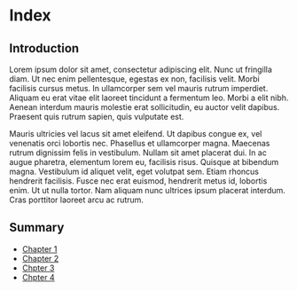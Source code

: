 # Index

## Introduction

Lorem ipsum dolor sit amet, consectetur adipiscing elit. Nunc ut fringilla diam. Ut nec enim pellentesque, egestas ex non, facilisis velit. Morbi facilisis cursus metus. In ullamcorper sem vel mauris rutrum imperdiet. Aliquam eu erat vitae elit laoreet tincidunt a fermentum leo. Morbi a elit nibh. Aenean interdum mauris molestie erat sollicitudin, eu auctor velit dapibus. Praesent quis rutrum sapien, quis vulputate est.

Mauris ultricies vel lacus sit amet eleifend. Ut dapibus congue ex, vel venenatis orci lobortis nec. Phasellus et ullamcorper magna. Maecenas rutrum dignissim felis in vestibulum. Nullam sit amet placerat dui. In ac augue pharetra, elementum lorem eu, facilisis risus. Quisque at bibendum magna. Vestibulum id aliquet velit, eget volutpat sem. Etiam rhoncus hendrerit facilisis. Fusce nec erat euismod, hendrerit metus id, lobortis enim. Ut ut nulla tortor. Nam aliquam nunc ultrices ipsum placerat interdum. Cras porttitor laoreet arcu ac rutrum.

## Summary

+ [Chapter 1](chapter_1.md)
+ [Chapter 2](chapter_2.md)
+ [Chpter 3](chapter_3.md)
+ [Chpter 4](chapter_4.md)
